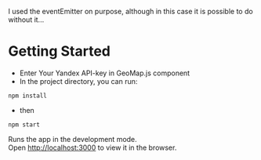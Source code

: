 I used the eventEmitter on purpose, although in this case it is possible to do without it...

# Getting Started

- Enter Your Yandex API-key in GeoMap.js component
- In the project directory, you can run:

`npm install`

- then

`npm start`

Runs the app in the development mode.\
Open [http://localhost:3000](http://localhost:3000) to view it in the browser.
